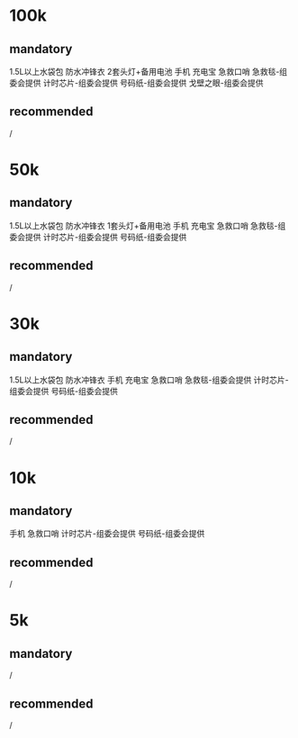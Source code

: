# 100k
## mandatory
1.5L以上水袋包
防水冲锋衣
2套头灯+备用电池
手机
充电宝
急救口哨
急救毯-组委会提供
计时芯片-组委会提供
号码纸-组委会提供
戈壁之眼-组委会提供

## recommended
/

# 50k
## mandatory
1.5L以上水袋包
防水冲锋衣
1套头灯+备用电池
手机
充电宝
急救口哨
急救毯-组委会提供
计时芯片-组委会提供
号码纸-组委会提供

## recommended
/

# 30k
## mandatory
1.5L以上水袋包
防水冲锋衣
手机
充电宝
急救口哨
急救毯-组委会提供
计时芯片-组委会提供
号码纸-组委会提供

## recommended
/

# 10k
## mandatory
手机
急救口哨
计时芯片-组委会提供
号码纸-组委会提供
## recommended
/

# 5k
## mandatory
/

## recommended
/
